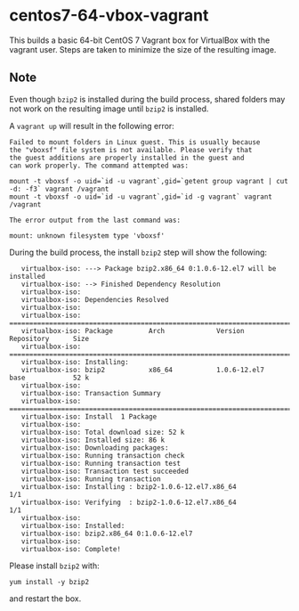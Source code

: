 centos7-64-vbox-vagrant
=======================

This builds a basic 64-bit CentOS 7 Vagrant box for VirtualBox with the vagrant user. Steps are taken to minimize the size of the resulting image.

## Note
Even though `bzip2` is installed during the build process, shared folders may not work on the resulting image until `bzip2` is installed.

A `vagrant up` will result in the following error:

```
Failed to mount folders in Linux guest. This is usually because
the "vboxsf" file system is not available. Please verify that
the guest additions are properly installed in the guest and
can work properly. The command attempted was:

mount -t vboxsf -o uid=`id -u vagrant`,gid=`getent group vagrant | cut -d: -f3` vagrant /vagrant
mount -t vboxsf -o uid=`id -u vagrant`,gid=`id -g vagrant` vagrant /vagrant

The error output from the last command was:

mount: unknown filesystem type 'vboxsf'
```

During the build process, the install `bzip2` step will show the following:

```
   virtualbox-iso: ---> Package bzip2.x86_64 0:1.0.6-12.el7 will be installed
   virtualbox-iso: --> Finished Dependency Resolution
   virtualbox-iso:
   virtualbox-iso: Dependencies Resolved
   virtualbox-iso:
   virtualbox-iso: ================================================================================
   virtualbox-iso: Package         Arch             Version                  Repository      Size
   virtualbox-iso: ================================================================================
   virtualbox-iso: Installing:
   virtualbox-iso: bzip2           x86_64           1.0.6-12.el7             base            52 k
   virtualbox-iso:
   virtualbox-iso: Transaction Summary
   virtualbox-iso: ================================================================================
   virtualbox-iso: Install  1 Package
   virtualbox-iso:
   virtualbox-iso: Total download size: 52 k
   virtualbox-iso: Installed size: 86 k
   virtualbox-iso: Downloading packages:
   virtualbox-iso: Running transaction check
   virtualbox-iso: Running transaction test
   virtualbox-iso: Transaction test succeeded
   virtualbox-iso: Running transaction
   virtualbox-iso: Installing : bzip2-1.0.6-12.el7.x86_64                                    1/1
   virtualbox-iso: Verifying  : bzip2-1.0.6-12.el7.x86_64                                    1/1
   virtualbox-iso:
   virtualbox-iso: Installed:
   virtualbox-iso: bzip2.x86_64 0:1.0.6-12.el7
   virtualbox-iso:
   virtualbox-iso: Complete!
```

Please install `bzip2` with:

    yum install -y bzip2
    
and restart the box.
